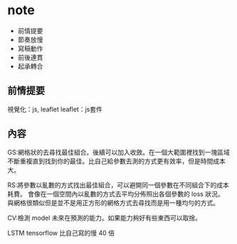# note

- 前情提要
- 節奏放慢
- 寫稿動作
- 前後連貫
- 起承轉合

## 前情提要

視覺化：js, leaflet
leaflet：js套件

## 內容

GS:網格狀的去尋找最佳組合。後續可以加入收斂。在一個大範圍裡找到一塊區域不斷重複直到找到你的最佳。比自己給參數去測的方式更有效率，但是時間成本大。

RS:將參數以亂數的方式找出最佳組合，可以避開同一個參數在不同組合下的成本耗費。
會像在一個空間內以亂數的方式去平均分佈照出各個參數的 loss 狀況。
與網格很類似但是並不是用正方形的網格方式去尋找而是用一種均勻的方式。

CV:檢測 model 未來在預測的能力。如果能力夠好有些東西可以取捨。

LSTM tensorflow 比自己寫的慢 40 倍
